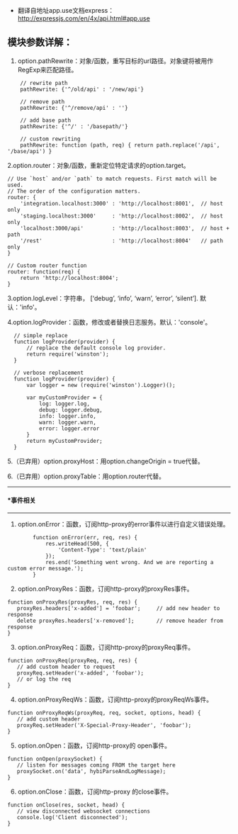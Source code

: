 - 翻译自地址app.use文档express： http://expressjs.com/en/4x/api.html#app.use


## 模块参数详解：
1. option.pathRewrite：对象/函数，重写目标的url路径。对象键将被用作RegExp来匹配路径。
```
    // rewrite path 
    pathRewrite: {'^/old/api' : '/new/api'}
    
    // remove path 
    pathRewrite: {'^/remove/api' : ''}
   
    // add base path 
    pathRewrite: {'^/' : '/basepath/'}
    
    // custom rewriting 
    pathRewrite: function (path, req) { return path.replace('/api', '/base/api') }
```

2.option.router：对象/函数，重新定位特定请求的option.target。
```$xslt
// Use `host` and/or `path` to match requests. First match will be used. 
// The order of the configuration matters. 
router: {
    'integration.localhost:3000' : 'http://localhost:8001',  // host only 
    'staging.localhost:3000'     : 'http://localhost:8002',  // host only 
    'localhost:3000/api'         : 'http://localhost:8003',  // host + path 
    '/rest'                      : 'http://localhost:8004'   // path only 
}

// Custom router function 
router: function(req) {
    return 'http://localhost:8004';
}
```

3.option.logLevel：字符串， [‘debug’, ‘info’, ‘warn’, ‘error’, ‘silent’]. 默认：'info'。

4.option.logProvider：函数，修改或者替换日志服务。默认：'console'。
```
  // simple replace 
  function logProvider(provider) {
      // replace the default console log provider. 
      return require('winston');
  }

  // verbose replacement 
  function logProvider(provider) {
      var logger = new (require('winston').Logger)();
  
      var myCustomProvider = {
          log: logger.log,
          debug: logger.debug,
          info: logger.info,
          warn: logger.warn,
          error: logger.error
      }
      return myCustomProvider;
  }
```
5.（已弃用）option.proxyHost：用option.changeOrigin = true代替。

6.（已弃用）option.proxyTable：用option.router代替。

------

#### *事件相关

------
1. option.onError：函数，订阅http-proxy的error事件以进行自定义错误处理。
 ```        
         function onError(err, req, res) {
             res.writeHead(500, {
                 'Content-Type': 'text/plain'
             });
             res.end('Something went wrong. And we are reporting a custom error message.');
         }
```

2. option.onProxyRes：函数，订阅http-proxy的proxyRes事件。
 ```  
function onProxyRes(proxyRes, req, res) {
    proxyRes.headers['x-added'] = 'foobar';     // add new header to response 
    delete proxyRes.headers['x-removed'];       // remove header from response 
}
 ```  
3. option.onProxyReq：函数，订阅http-proxy的proxyReq事件。
 ```  
function onProxyReq(proxyReq, req, res) {
    // add custom header to request 
    proxyReq.setHeader('x-added', 'foobar');
    // or log the req 
}
 ```  
4. option.onProxyReqWs：函数，订阅http-proxy的proxyReqWs事件。
 ```  
function onProxyReqWs(proxyReq, req, socket, options, head) {
    // add custom header 
    proxyReq.setHeader('X-Special-Proxy-Header', 'foobar');
}
 ```  
5. option.onOpen：函数，订阅http-proxy的 open事件。
 ```  
function onOpen(proxySocket) {
    // listen for messages coming FROM the target here 
    proxySocket.on('data', hybiParseAndLogMessage);
}
 ```  
6. option.onClose：函数，订阅http-proxy 的close事件。
 ```  
function onClose(res, socket, head) {
    // view disconnected websocket connections 
    console.log('Client disconnected');
}

